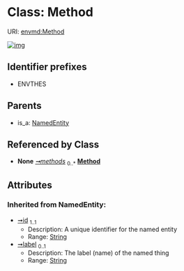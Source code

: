 
# Class: Method




URI: [envmd:Method](http://w3id.org/ontogpt/environmental-metadataMethod)


[![img](https://yuml.me/diagram/nofunky;dir:TB/class/[NamedEntity],[Dataset]-%20methods%200..*>[Method&#124;id(i):string;label(i):string%20%3F],[NamedEntity]^-[Method],[Dataset])](https://yuml.me/diagram/nofunky;dir:TB/class/[NamedEntity],[Dataset]-%20methods%200..*>[Method&#124;id(i):string;label(i):string%20%3F],[NamedEntity]^-[Method],[Dataset])

## Identifier prefixes

 * ENVTHES

## Parents

 *  is_a: [NamedEntity](NamedEntity.md)

## Referenced by Class

 *  **None** *[➞methods](dataset__methods.md)*  <sub>0..\*</sub>  **[Method](Method.md)**

## Attributes


### Inherited from NamedEntity:

 * [➞id](namedEntity__id.md)  <sub>1..1</sub>
     * Description: A unique identifier for the named entity
     * Range: [String](types/String.md)
 * [➞label](namedEntity__label.md)  <sub>0..1</sub>
     * Description: The label (name) of the named thing
     * Range: [String](types/String.md)
